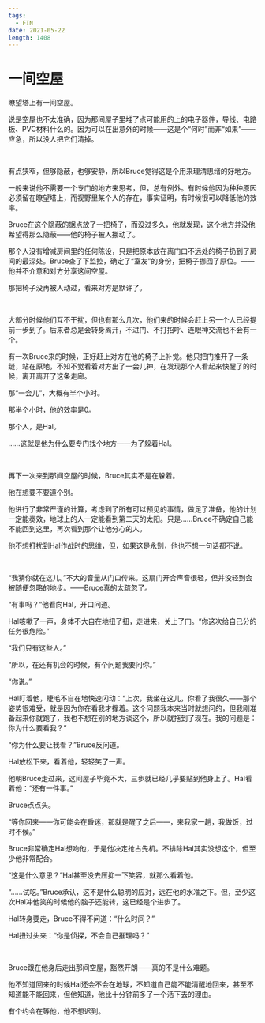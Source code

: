 ```yaml
---
tags:
  - FIN
date: 2021-05-22
length: 1408
---
```


# 一间空屋

瞭望塔上有一间空屋。

说是空屋也不太准确，因为那间屋子里堆了点可能用的上的电子器件，导线、电路板、PVC材料什么的。因为可以在出意外的时候——这是个“何时”而非“如果”——应急，所以没人把它们清掉。

<br>

有点狭窄，但够隐蔽，也够安静，所以Bruce觉得这是个用来理清思绪的好地方。

一般来说他不需要一个专门的地方来思考，但，总有例外。有时候他因为种种原因必须留在瞭望塔上，而视野里某个人的存在，事实证明，有时候很可以降低他的效率。

Bruce在这个隐蔽的据点放了一把椅子，而没过多久，他就发现，这个地方并没他希望得那么隐蔽——他的椅子被人挪动了。

那个人没有增减房间里的任何陈设，只是把原本放在离门口不远处的椅子扔到了房间的最深处。Bruce查了下监控，确定了“室友”的身份，把椅子挪回了原位。——他并不介意和对方分享这间空屋。

那把椅子没再被人动过，看来对方是默许了。

<br>

大部分时候他们互不干扰，但也有那么几次，他们来的时候会赶上另一个人已经提前一步到了。后来者总是会转身离开，不进门、不打招呼、连眼神交流也不会有一个。

有一次Bruce来的时候，正好赶上对方在他的椅子上补觉。他只把门推开了一条缝，站在原地，不知不觉看着对方出了一会儿神，在发现那个人看起来快醒了的时候，离开离开了这条走廊。

那“一会儿”，大概有半个小时。

那半个小时，他的效率是0。

那个人，是Hal。

……这就是他为什么要专门找个地方——为了躲着Hal。

<br>

再下一次来到那间空屋的时候，Bruce其实不是在躲着。

他在想要不要道个别。

他进行了非常严谨的计算，考虑到了所有可以预见的事情，做足了准备，他的计划一定能奏效，地球上的人一定能看到第二天的太阳。只是……Bruce不确定自己能不能回到这里，再次看到那个让他分心的人。

他不想打扰到Hal作战时的思维，但，如果这是永别，他也不想一句话都不说。

<br>

“我猜你就在这儿。”不大的音量从门口传来。这扇门开合声音很轻，但并没轻到会被随便忽略的地步。——Bruce真的太疏忽了。

“有事吗？”他看向Hal，开口问道。

Hal咳嗽了一声，身体不大自在地扭了扭，走进来，关上了门。“你这次给自己分的任务很危险。”

“我们只有这些人。”

“所以，在还有机会的时候，有个问题我要问你。”

“你说。”

Hal盯着他，睫毛不自在地快速闪动：“上次，我坐在这儿，你看了我很久——那个姿势很难受，就是因为你在看我才撑着。这个问题我本来当时就想问的，但我刚准备起来你就跑了，我也不想在别的地方谈这个，所以就拖到了现在。我的问题是：你为什么要看我？”

“你为什么要让我看？”Bruce反问道。

Hal放松下来，看着他，轻轻笑了一声。

他朝Bruce走过来，这间屋子毕竟不大，三步就已经几乎要贴到他身上了。Hal看着他：“还有一件事。”

Bruce点点头。

“等你回来——你可能会在昏迷，那就是醒了之后——，来我家一趟，我做饭，过时不候。”

Bruce非常确定Hal想吻他，于是他决定抢占先机。不排除Hal其实没想这个，但至少他非常配合。

“这是什么意思？”Hal甚至没去压抑一下笑容，就那么看着他。

“……试吃。”Bruce承认，这不是什么聪明的应对，远在他的水准之下。但，至少这次Hal冲他笑的时候他的脑子还能转，这已经是个进步了。

Hal转身要走，Bruce不得不问道：“什么时间？”

Hal扭过头来：“你是侦探，不会自己推理吗？”

<br>

Bruce跟在他身后走出那间空屋，豁然开朗——真的不是什么难题。

他不知道回来的时候Hal还会不会在地球，不知道自己能不能清醒地回来，甚至不知道能不能回来，但他知道，他比十分钟前多了一个活下去的理由。

有个约会在等他，他不想迟到。
